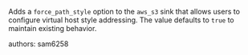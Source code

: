 Adds a `force_path_style` option to the `aws_s3` sink that allows users to configure virtual host style addressing. The value defaults to `true` to maintain existing behavior.

authors: sam6258
